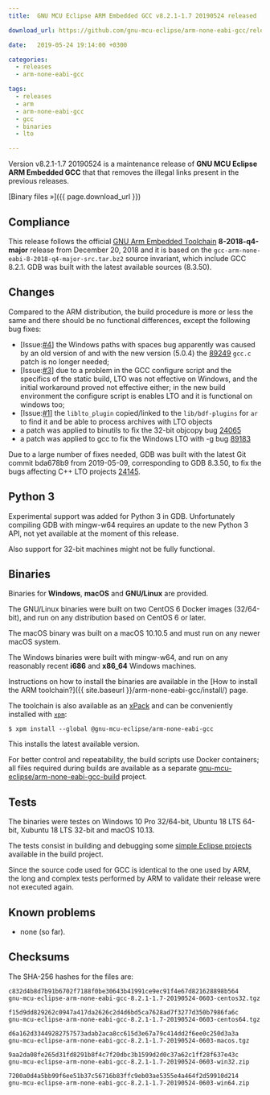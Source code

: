 ```yaml
---
title:  GNU MCU Eclipse ARM Embedded GCC v8.2.1-1.7 20190524 released

download_url: https://github.com/gnu-mcu-eclipse/arm-none-eabi-gcc/releases/tag/v8.2.1-1.7/

date:   2019-05-24 19:14:00 +0300

categories:
  - releases
  - arm-none-eabi-gcc

tags:
  - releases
  - arm
  - arm-none-eabi-gcc
  - gcc
  - binaries
  - lto

---
```


Version v8.2.1-1.7 20190524 is a maintenance release of
**GNU MCU Eclipse ARM Embedded GCC** that that removes the illegal links
present in the previous releases.

[Binary files »]({{ page.download_url }})

## Compliance

This release follows the official
[GNU Arm Embedded Toolchain](https://developer.arm.com/open-source/gnu-toolchain/gnu-rm)
**8-2018-q4-major** release from December 20, 2018 and it is based on the
`gcc-arm-none-eabi-8-2018-q4-major-src.tar.bz2` source invariant,
which include GCC 8.2.1. GDB was built with the latest available
sources (8.3.50).

## Changes

Compared to the ARM distribution, the build procedure is more or less the
same and there should be no functional differences, except the following
bug fixes:

- [Issue:[#4](https://github.com/gnu-mcu-eclipse/arm-none-eabi-gcc-build/issues/4)]
  the Windows paths with spaces bug apparently was caused by an old version of
  and with the new version (5.0.4) the
  [89249](https://gcc.gnu.org/bugzilla/show_bug.cgi?id=89249)
  `gcc.c` patch is no longer needed;
- [Issue:[#3](https://github.com/gnu-mcu-eclipse/arm-none-eabi-gcc-build/issues/3)]
  due to a problem in the GCC configure script and the specifics of the static
  build, LTO was not effective on Windows, and the initial workaround proved
  not effective either; in the new build environment the configure script is
  enables LTO and it is functional on windows too;
- [Issue:[#1](https://github.com/gnu-mcu-eclipse/arm-none-eabi-gcc-build/issues/1)]
  the `liblto_plugin` copied/linked to the `lib/bdf-plugins` for `ar`
  to find it and be able to process archives with LTO objects
- a patch was applied to binutils to fix the 32-bit objcopy bug
  [24065](https://sourceware.org/bugzilla/show_bug.cgi?id=24065)
- a patch was applied to gcc to fix the Windows LTO with -g bug
  [89183](https://gcc.gnu.org/bugzilla/show_bug.cgi?id=89183)

Due to a large number of fixes needed, GDB was built with the
latest Git commit bda678b9 from 2019-05-09,
corresponding to GDB 8.3.50, to fix
the bugs affecting C++ LTO projects
[24145](https://sourceware.org/bugzilla/show_bug.cgi?id=24145).

## Python 3

Experimental support was added for Python 3 in GDB. Unfortunately compiling
GDB with mingw-w64 requires an update to the new Python 3
API, not yet available at the moment of this release.

Also support for 32-bit machines might not be fully functional.

## Binaries

Binaries for **Windows**, **macOS** and **GNU/Linux** are provided.

The GNU/Linux binaries were built on two CentOS 6 Docker images (32/64-bit),
and run on any distribution based on CentOS 6 or later.

The macOS binary was built on a macOS 10.10.5 and must run on any newer
macOS system.

The Windows binaries were built with mingw-w64, and run on any reasonably
recent **i686** and **x86_64** Windows machines.

Instructions on how to install the binaries are available in the
[How to install the ARM toolchain?]({{ site.baseurl }}/arm-none-eabi-gcc/install/)
page.

The toolchain is also available as an
[xPack](https://www.npmjs.com/package/@gnu-mcu-eclipse/arm-none-eabi-gcc)
and can be conveniently installed with
[`xpm`](https://www.npmjs.com/package/xpm):

```console
$ xpm install --global @gnu-mcu-eclipse/arm-none-eabi-gcc
```

This installs the latest available version.

For better control and repeatability, the build scripts use Docker containers;
all files required during builds are available as a separate
[gnu-mcu-eclipse/arm-none-eabi-gcc-build](https://github.com/gnu-mcu-eclipse/arm-none-eabi-gcc-build)
project.

## Tests

The binaries were testes on Windows 10 Pro 32/64-bit, Ubuntu 18 LTS 64-bit,
Xubuntu 18 LTS 32-bit and macOS 10.13.

The tests consist in building and debugging some
[simple Eclipse projects](https://github.com/gnu-mcu-eclipse/arm-none-eabi-gcc-build/tree/master/tests/eclipse)
available in the build project.

Since the source code used for GCC is identical to the one used by ARM, the
long and complex tests performed by ARM to validate their release were not
executed again.

## Known problems

* none (so far).

## Checksums

The SHA-256 hashes for the files are:

```console
c832d4b8d7b91b6702f7188f0be30643b41991ce9ec91f4e67d821628898b564
gnu-mcu-eclipse-arm-none-eabi-gcc-8.2.1-1.7-20190524-0603-centos32.tgz

f15d9dd829262c0947a417da2626c2d4d6bd5ca7628ad7f3277d350b7986fa6c
gnu-mcu-eclipse-arm-none-eabi-gcc-8.2.1-1.7-20190524-0603-centos64.tgz

d6a162d33449282757573adab2aca8cc615d3e67a79c414dd2f6ee0c250d3a3a
gnu-mcu-eclipse-arm-none-eabi-gcc-8.2.1-1.7-20190524-0603-macos.tgz

9aa2da08fe265d31fd8291b8f4c7f20dbc3b1599d2d0c37a62c1ff28f637e43c
gnu-mcu-eclipse-arm-none-eabi-gcc-8.2.1-1.7-20190524-0603-win32.zip

7200a0d4a5bb99f6ee51b37c56716b83ffc9eb03ae5355e4a464f2d59910d214
gnu-mcu-eclipse-arm-none-eabi-gcc-8.2.1-1.7-20190524-0603-win64.zip
```
